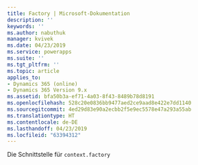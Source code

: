 ```yaml
---
title: Factory | Microsoft-Dokumentation
description: ''
keywords: ''
ms.author: nabuthuk
manager: kvivek
ms.date: 04/23/2019
ms.service: powerapps
ms.suite: ''
ms.tgt_pltfrm: ''
ms.topic: article
applies_to:
- Dynamics 365 (online)
- Dynamics 365 Version 9.x
ms.assetid: bfa50b3a-ef71-4a03-8f43-8489b78d8191
ms.openlocfilehash: 528c20e0836bb9477aed2ce9aad8e422e7dd1140
ms.sourcegitcommit: 4ed29d83e90a2ecbb2f5e9ec5578e47a293a55ab
ms.translationtype: HT
ms.contentlocale: de-DE
ms.lasthandoff: 04/23/2019
ms.locfileid: "63394312"
---
```

Die Schnittstelle für `context.factory`
